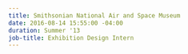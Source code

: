 ```yaml
---
title: Smithsonian National Air and Space Museum
date: 2016-08-14 15:55:00 -04:00
duration: Summer '13
job-title: Exhibition Design Intern
---
```


